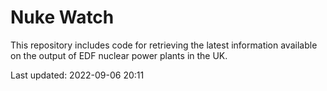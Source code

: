 # Nuke Watch

This repository includes code for retrieving the latest information available on the output of EDF nuclear power plants in the UK.

Last updated: 2022-09-06 20:11